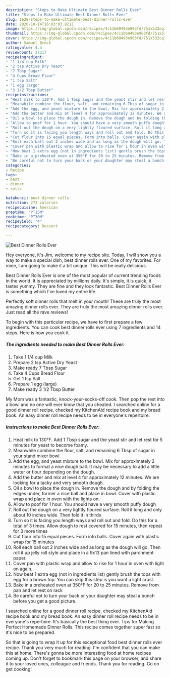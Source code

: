 ```yaml
---
description: "Steps to Make Ultimate Best Dinner Rolls Ever"
title: "Steps to Make Ultimate Best Dinner Rolls Ever"
slug: 1628-steps-to-make-ultimate-best-dinner-rolls-ever
date: 2020-10-14T16:03:03.821Z
image: https://img-global.cpcdn.com/recipes/4c11b69493e903fd/751x532cq70/best-dinner-rolls-ever-recipe-main-photo.jpg
thumbnail: https://img-global.cpcdn.com/recipes/4c11b69493e903fd/751x532cq70/best-dinner-rolls-ever-recipe-main-photo.jpg
cover: https://img-global.cpcdn.com/recipes/4c11b69493e903fd/751x532cq70/best-dinner-rolls-ever-recipe-main-photo.jpg
author: Samuel Brock
ratingvalue: 4.4
reviewcount: 37217
recipeingredient:
- "1 1/4 cup Milk"
- "2 tsp Active Dry Yeast"
- "7 Tbsp Sugar"
- "4 Cups Bread Flour"
- "1 tsp Salt"
- "1 egg large"
- "3 1/2 Tbsp Butter"
recipeinstructions:
- "Heat milk to 130°F. Add 1 Tbsp sugar and the yeast stir and let rest for 5 minutes for yeast to become foamy."
- "Meanwhile combine the flour, salt, and remaining 6 Tbsp of sugar in your stand mixer bowl"
- "Add the egg, and yeast mixture to the bowl. Mix for approximately 2 minutes to format a nice dough ball. It may be necessary to add a little water or flour depending on the dough."
- "Add the butter and mix at level 4 for approximately 12 minutes. We are looking for a tacky and very smooth dough."
- "Oil a bowl to place the dough in. Remove the dough and by folding the edges under, former a nice ball and place in bowl. Cover with plastic wrap and place in oven with the lights on."
- "Allow to poof for 1 hour. You should have a very smooth puffy dough"
- "Roll out the dough on a very lightly floured surface. Roll it long and only about 10 inches wide. Then fold it in thirds"
- "Turn so it is facing you length ways and roll out and fold. Do this for a total of 3 times. Allow dough to rest covered for 15 minutes, then repeat for 3 more times"
- "Cut flour into 15 equal pieces. Form into balls. Cover again with plastic wrap for 15 minutes"
- "Roll each ball out 2 inches wide and as long as the dough will go. Then roll it up jelly roll style and place in a 9x13 pan lined with parchment paper."
- "Cover pan with plastic wrap and allow to rise for 1 hour in oven with light on again."
- "Now beat 1 extra egg (not in ingredients list) gently brush the tops with egg for a brown top. You can skip this step is you want a light crust."
- "Bake in a preheated oven at 350°F for 20 to 25 minutes. Remove from pan and let rest on rack"
- "Be careful not to turn your back or your daughter may steal a bunch before you get a good picture."
categories:
- Recipe
tags:
- best
- dinner
- rolls

katakunci: best dinner rolls 
nutrition: 273 calories
recipecuisine: American
preptime: "PT15M"
cooktime: "PT30M"
recipeyield: "4"
recipecategory: Dessert

---
```



![Best Dinner Rolls Ever](https://img-global.cpcdn.com/recipes/4c11b69493e903fd/751x532cq70/best-dinner-rolls-ever-recipe-main-photo.jpg)

Hey everyone, it's Jim, welcome to my recipe site. Today, I will show you a way to make a special dish, best dinner rolls ever. One of my favorites. For mine, I am going to make it a bit unique. This will be really delicious.

Best Dinner Rolls Ever is one of the most popular of current trending foods in the world. It is appreciated by millions daily. It's simple, it is quick, it tastes yummy. They are fine and they look fantastic. Best Dinner Rolls Ever is something which I've loved my entire life.

Perfectly soft dinner rolls that melt in your mouth! These are truly the most amazing dinner rolls ever. They are truly the most amazing dinner rolls ever. Just read all the rave reviews!


To begin with this particular recipe, we have to first prepare a few ingredients. You can cook best dinner rolls ever using 7 ingredients and 14 steps. Here is how you cook it.

<!--inarticleads1-->

##### The ingredients needed to make Best Dinner Rolls Ever:

1. Take 1 1/4 cup Milk
1. Prepare 2 tsp Active Dry Yeast
1. Make ready 7 Tbsp Sugar
1. Take 4 Cups Bread Flour
1. Get 1 tsp Salt
1. Prepare 1 egg (large)
1. Make ready 3 1/2 Tbsp Butter


My Mom was a fantastic, knock-your-socks-off cook. Then pop the rest into a bowl and no one will ever know that you cheated. I searched online for a good dinner roll recipe, checked my KitchenAid recipe book and my bread book. An easy dinner roll recipe needs to be in everyone&#39;s repertoire. 

<!--inarticleads2-->

##### Instructions to make Best Dinner Rolls Ever:

1. Heat milk to 130°F. Add 1 Tbsp sugar and the yeast stir and let rest for 5 minutes for yeast to become foamy.
1. Meanwhile combine the flour, salt, and remaining 6 Tbsp of sugar in your stand mixer bowl
1. Add the egg, and yeast mixture to the bowl. Mix for approximately 2 minutes to format a nice dough ball. It may be necessary to add a little water or flour depending on the dough.
1. Add the butter and mix at level 4 for approximately 12 minutes. We are looking for a tacky and very smooth dough.
1. Oil a bowl to place the dough in. Remove the dough and by folding the edges under, former a nice ball and place in bowl. Cover with plastic wrap and place in oven with the lights on.
1. Allow to poof for 1 hour. You should have a very smooth puffy dough
1. Roll out the dough on a very lightly floured surface. Roll it long and only about 10 inches wide. Then fold it in thirds
1. Turn so it is facing you length ways and roll out and fold. Do this for a total of 3 times. Allow dough to rest covered for 15 minutes, then repeat for 3 more times
1. Cut flour into 15 equal pieces. Form into balls. Cover again with plastic wrap for 15 minutes
1. Roll each ball out 2 inches wide and as long as the dough will go. Then roll it up jelly roll style and place in a 9x13 pan lined with parchment paper.
1. Cover pan with plastic wrap and allow to rise for 1 hour in oven with light on again.
1. Now beat 1 extra egg (not in ingredients list) gently brush the tops with egg for a brown top. You can skip this step is you want a light crust.
1. Bake in a preheated oven at 350°F for 20 to 25 minutes. Remove from pan and let rest on rack
1. Be careful not to turn your back or your daughter may steal a bunch before you get a good picture.


I searched online for a good dinner roll recipe, checked my KitchenAid recipe book and my bread book. An easy dinner roll recipe needs to be in everyone&#39;s repertoire. It&#39;s basically the best thing ever. Tips for Making Perfect Homemade Dinner Rolls. This recipe comes together super fast so it&#39;s nice to be prepared. 

So that is going to wrap it up for this exceptional food best dinner rolls ever recipe. Thank you very much for reading. I'm confident that you can make this at home. There's gonna be more interesting food at home recipes coming up. Don't forget to bookmark this page on your browser, and share it to your loved ones, colleague and friends. Thank you for reading. Go on get cooking!
